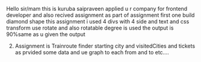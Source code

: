 Hello sir/mam this is kuruba saipraveen applied u r company for frontend developer and also recived assignment as part of assignment first one build diamond shape this assignment i used 4 divs with 4 side and text and css transform use rotate and also rotatable degree is used the output is 90%same as u given the output 

2. Assignment is Trainroute finder starting city and visitedCities and tickets as prvided some data and ue graph to each from and to etc....
